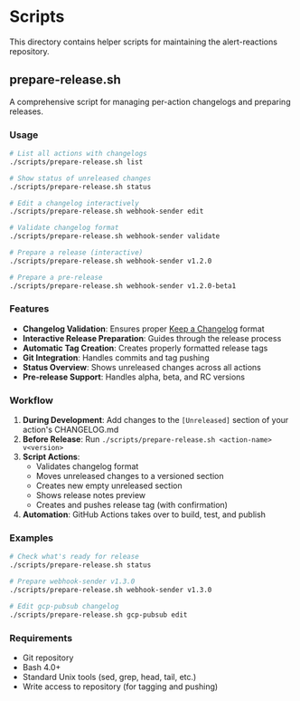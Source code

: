 # Scripts

This directory contains helper scripts for maintaining the alert-reactions repository.

## prepare-release.sh

A comprehensive script for managing per-action changelogs and preparing releases.

### Usage

```bash
# List all actions with changelogs
./scripts/prepare-release.sh list

# Show status of unreleased changes
./scripts/prepare-release.sh status

# Edit a changelog interactively
./scripts/prepare-release.sh webhook-sender edit

# Validate changelog format
./scripts/prepare-release.sh webhook-sender validate

# Prepare a release (interactive)
./scripts/prepare-release.sh webhook-sender v1.2.0

# Prepare a pre-release
./scripts/prepare-release.sh webhook-sender v1.2.0-beta1
```

### Features

- **Changelog Validation**: Ensures proper [Keep a Changelog](https://keepachangelog.com/) format
- **Interactive Release Preparation**: Guides through the release process
- **Automatic Tag Creation**: Creates properly formatted release tags
- **Git Integration**: Handles commits and tag pushing
- **Status Overview**: Shows unreleased changes across all actions
- **Pre-release Support**: Handles alpha, beta, and RC versions

### Workflow

1. **During Development**: Add changes to the `[Unreleased]` section of your action's CHANGELOG.md
2. **Before Release**: Run `./scripts/prepare-release.sh <action-name> v<version>`
3. **Script Actions**:
   - Validates changelog format
   - Moves unreleased changes to a versioned section
   - Creates new empty unreleased section
   - Shows release notes preview
   - Creates and pushes release tag (with confirmation)
4. **Automation**: GitHub Actions takes over to build, test, and publish

### Examples

```bash
# Check what's ready for release
./scripts/prepare-release.sh status

# Prepare webhook-sender v1.3.0
./scripts/prepare-release.sh webhook-sender v1.3.0

# Edit gcp-pubsub changelog
./scripts/prepare-release.sh gcp-pubsub edit
```

### Requirements

- Git repository
- Bash 4.0+
- Standard Unix tools (sed, grep, head, tail, etc.)
- Write access to repository (for tagging and pushing)